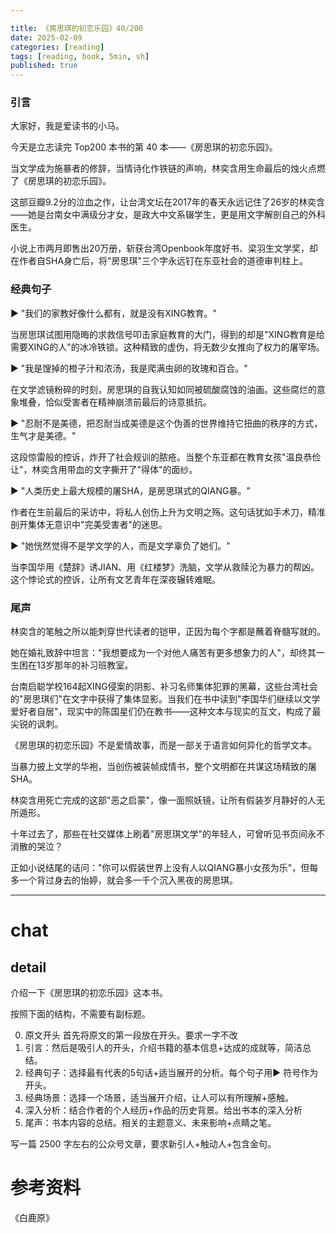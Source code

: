 ```yaml
---

title: 《房思琪的初恋乐园》40/200
date: 2025-02-09 
categories: [reading]
tags: [reading, book, 5min, sh]
published: true
---
```



### 引言  

大家好，我是爱读书的小马。

今天是立志读完 Top200 本书的第 40 本——《房思琪的初恋乐园》。

当文学成为施暴者的修辞，当情诗化作铁链的声响，林奕含用生命最后的烛火点燃了《房思琪的初恋乐园》。

这部豆瓣9.2分的泣血之作，让台湾文坛在2017年的春天永远记住了26岁的林奕含——她是台南女中满级分才女，是政大中文系辍学生，更是用文字解剖自己的外科医生。

小说上市两月即售出20万册，斩获台湾Openbook年度好书、梁羽生文学奖，却在作者自SHA身亡后，将"房思琪"三个字永远钉在东亚社会的道德审判柱上。

### 经典句子

▶ "我们的家教好像什么都有，就是没有XING教育。"

当房思琪试图用隐晦的求救信号叩击家庭教育的大门，得到的却是"XING教育是给需要XING的人"的冰冷铁锁。这种精致的虚伪，将无数少女推向了权力的屠宰场。

▶ "我是馊掉的橙子汁和浓汤，我是爬满虫卵的玫瑰和百合。"

在文学滤镜粉碎的时刻，房思琪的自我认知如同被硫酸腐蚀的油画。这些腐烂的意象堆叠，恰似受害者在精神崩溃前最后的诗意抵抗。

▶ "忍耐不是美德，把忍耐当成美德是这个伪善的世界维持它扭曲的秩序的方式，生气才是美德。"

这段惊雷般的控诉，炸开了社会规训的脓疮。当整个东亚都在教育女孩"温良恭俭让"，林奕含用带血的文字撕开了"得体"的面纱。

▶ "人类历史上最大规模的屠SHA，是房思琪式的QIANG暴。"

作者在生前最后的采访中，将私人创伤上升为文明之殇。这句话犹如手术刀，精准剖开集体无意识中"完美受害者"的迷思。

▶ "她恍然觉得不是学文学的人，而是文学辜负了她们。"

当李国华用《楚辞》诱JIAN、用《红楼梦》洗脑，文学从救赎沦为暴力的帮凶。这个悖论式的控诉，让所有文艺青年在深夜辗转难眠。

### 尾声

林奕含的笔触之所以能刺穿世代读者的铠甲，正因为每个字都是蘸着脊髓写就的。

她在婚礼致辞中坦言："我想要成为一个对他人痛苦有更多想象力的人"，却终其一生困在13岁那年的补习班教室。

台南启聪学校164起XING侵案的阴影、补习名师集体犯罪的黑幕，这些台湾社会的"房思琪们"在文字中获得了集体显影。当我们在书中读到"李国华们继续以文学爱好者自居"，现实中的陈国星们仍在教书——这种文本与现实的互文，构成了最尖锐的讽刺。

《房思琪的初恋乐园》不是爱情故事，而是一部关于语言如何异化的哲学文本。

当暴力披上文学的华袍，当创伤被装帧成情书，整个文明都在共谋这场精致的屠SHA。

林奕含用死亡完成的这部"恶之启蒙"，像一面照妖镜，让所有假装岁月静好的人无所遁形。

十年过去了，那些在社交媒体上刷着"房思琪文学"的年轻人，可曾听见书页间永不消散的哭泣？

正如小说结尾的诘问："你可以假装世界上没有人以QIANG暴小女孩为乐"，但每多一个背过身去的怡婷，就会多一千个沉入黑夜的房思琪。


------------------------------------------------------------------------

# chat

## detail

介绍一下《房思琪的初恋乐园》这本书。

按照下面的结构，不需要有副标题。

0. 原文开头 首先将原文的第一段放在开头。要求一字不改
1. 引言：然后是吸引人的开头，介绍书籍的基本信息+达成的成就等，简洁总结。
2. 经典句子：选择最有代表的5句话+适当展开的分析。每个句子用▶ 符号作为开头。
3. 经典场景：选择一个场景，适当展开介绍，让人可以有所理解+感触。
4. 深入分析：结合作者的个人经历+作品的历史背景。给出书本的深入分析
5. 尾声：书本内容的总结。相关的主题意义、未来影响+点睛之笔。

写一篇 2500 字左右的公众号文章，要求新引人+触动人+包含金句。


# 参考资料

 《白鹿原》

